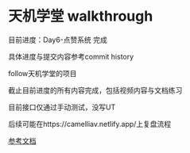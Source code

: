 # 天机学堂 walkthrough

目前进度：Day6-点赞系统 完成

具体进度与提交内容参考commit history

follow天机学堂的项目

截止目前进度的所有内容完成，包括视频内容与文档练习

目前接口仅通过手动测试，没写UT

后续可能在https://camelliav.netlify.app/上复盘流程

[参考文档](https://b11et3un53m.feishu.cn/wiki/wikcnrigEuKkRaba6YaZubSuINf)